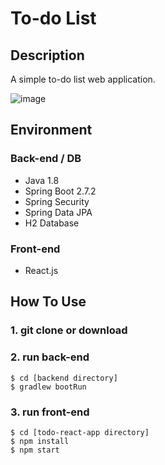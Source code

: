 # To-do List

## Description
A simple to-do list web application.<br>

![image](https://user-images.githubusercontent.com/99929191/185305010-7db6296b-85ee-4e26-ad26-b3a338906f42.png)


## Environment
### Back-end / DB
- Java 1.8 <br>
- Spring Boot 2.7.2 <br>
- Spring Security <br>
- Spring Data JPA <br>
- H2 Database <br>
### Front-end
- React.js<br>

## How To Use
### 1. git clone or download

### 2. run back-end
```
$ cd [backend directory]
$ gradlew bootRun
```

### 3. run front-end
```
$ cd [todo-react-app directory]
$ npm install
$ npm start
```


